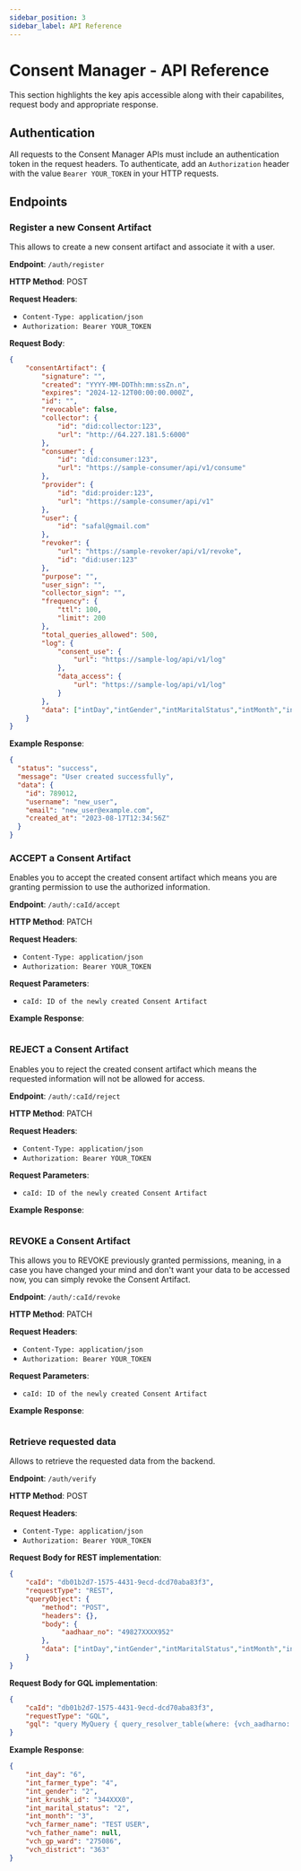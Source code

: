 ```yaml
---
sidebar_position: 3
sidebar_label: API Reference
---
```

# Consent Manager - API Reference
This section highlights the key apis accessible along with their capabilites, request body and appropriate response.

## Authentication
All requests to the Consent Manager APIs must include an authentication token in the request headers. To authenticate, add an `Authorization` header with the value `Bearer YOUR_TOKEN` in your HTTP requests.

## Endpoints

### Register a new Consent Artifact
This allows to create a new consent artifact and associate it with a user.

**Endpoint**: `/auth/register`

**HTTP Method**: POST

**Request Headers**:
- `Content-Type: application/json`
- `Authorization: Bearer YOUR_TOKEN`

**Request Body**:

```json
{
    "consentArtifact": {
        "signature": "",
        "created": "YYYY-MM-DDThh:mm:ssZn.n",
        "expires": "2024-12-12T00:00:00.000Z",
        "id": "",
        "revocable": false,
        "collector": {
            "id": "did:collector:123",
            "url": "http://64.227.181.5:6000"
        },
        "consumer": {
            "id": "did:consumer:123",
            "url": "https://sample-consumer/api/v1/consume"
        },
        "provider": {
            "id": "did:proider:123",
            "url": "https://sample-consumer/api/v1"
        },
        "user": {
            "id": "safal@gmail.com"
        },
        "revoker": {
            "url": "https://sample-revoker/api/v1/revoke",
            "id": "did:user:123"
        },
        "purpose": "",
        "user_sign": "",
        "collector_sign": "",
        "frequency": {
            "ttl": 100,
            "limit": 200
        },
        "total_queries_allowed": 500,
        "log": {
            "consent_use": {
                "url": "https://sample-log/api/v1/log"
            },
            "data_access": {
                "url": "https://sample-log/api/v1/log"
            }
        },
        "data": ["intDay","intGender","intMaritalStatus","intMonth","intPrimaryMobileNumber"]
    }
}
```
**Example Response**:
```json
{
  "status": "success",
  "message": "User created successfully",
  "data": {
    "id": 789012,
    "username": "new_user",
    "email": "new_user@example.com",
    "created_at": "2023-08-17T12:34:56Z"
  }
}
```

### ACCEPT a Consent Artifact
Enables you to accept the created consent artifact which means you are granting permission to use the authorized information.

**Endpoint**: `/auth/:caId/accept`

**HTTP Method**: PATCH

**Request Headers**:
- `Content-Type: application/json`
- `Authorization: Bearer YOUR_TOKEN`

**Request Parameters**:
- `caId: ID of the newly created Consent Artifact`

**Example Response**:
```json
```

### REJECT a Consent Artifact
Enables you to reject the created consent artifact which means the requested information will not be allowed for access.

**Endpoint**: `/auth/:caId/reject`

**HTTP Method**: PATCH

**Request Headers**:
- `Content-Type: application/json`
- `Authorization: Bearer YOUR_TOKEN`

**Request Parameters**:
- `caId: ID of the newly created Consent Artifact`

**Example Response**:
```json
```

### REVOKE a Consent Artifact
This allows you to REVOKE previously granted permissions, meaning, in a case you have changed your mind and don't want your data to be accessed now, you can simply revoke the Consent Artifact.

**Endpoint**: `/auth/:caId/revoke`

**HTTP Method**: PATCH

**Request Headers**:
- `Content-Type: application/json`
- `Authorization: Bearer YOUR_TOKEN`

**Request Parameters**:
- `caId: ID of the newly created Consent Artifact`

**Example Response**:
```json
```

### Retrieve requested data 
Allows to retrieve the requested data from the backend. 

**Endpoint**: `/auth/verify`

**HTTP Method**: POST

**Request Headers**:
- `Content-Type: application/json`
- `Authorization: Bearer YOUR_TOKEN`

**Request Body for REST implementation**:
```json
{
    "caId": "db01b2d7-1575-4431-9ecd-dcd70aba83f3",
    "requestType": "REST",
    "queryObject": {
        "method": "POST",
        "headers": {},
        "body": {
             "aadhaar_no": "49827XXXX952"
        },
        "data": ["intDay","intGender","intMaritalStatus","intMonth","intPrimaryMobileNumber"]
    }
}
```

**Request Body for GQL implementation**:
```json
{
    "caId": "db01b2d7-1575-4431-9ecd-dcd70aba83f3",
    "requestType": "GQL",
    "gql": "query MyQuery { query_resolver_table(where: {vch_aadharno: {_eq: \"49827XXXX952\"}}) { int_day int_farmer_type int_gender int_krushk_id int_marital_status int_month vch_farmer_name vch_father_name vch_gp_ward vch_district } }"
}
```

**Example Response**:
```json
{
    "int_day": "6",
    "int_farmer_type": "4",
    "int_gender": "2",
    "int_krushk_id": "344XXX0",
    "int_marital_status": "2",
    "int_month": "3",
    "vch_farmer_name": "TEST USER",
    "vch_father_name": null,
    "vch_gp_ward": "275086",
    "vch_district": "363"
}
```